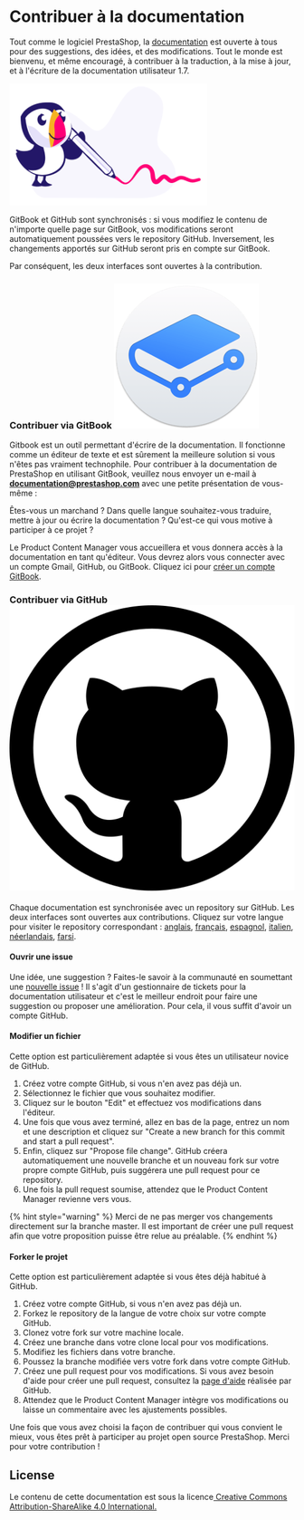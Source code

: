 # Contribuer à la documentation

Tout comme le logiciel PrestaShop, la [documentation](https://docs.prestashop-project.org) est ouverte à tous pour des suggestions, des idées, et des modifications. Tout le monde est bienvenu, et même encouragé, à contribuer à la traduction, à la mise à jour, et à l'écriture de la documentation utilisateur 1.7.

![](.gitbook/assets/build-puffin-writing.png)

GitBook et GitHub sont synchronisés : si vous modifiez le contenu de n'importe quelle page sur GitBook, vos modifications seront automatiquement poussées vers le repository GitHub. Inversement, les changements apportés sur GitHub seront pris en compte sur GitBook.

Par conséquent, les deux interfaces sont ouvertes à la contribution.

### Contribuer via GitBook ![](<.gitbook/assets/image (46).png>)

Gitbook est un outil permettant d'écrire de la documentation. Il fonctionne comme un éditeur de texte et est sûrement la meilleure solution si vous n'êtes pas vraiment technophile. Pour contribuer à la documentation de PrestaShop en utilisant GitBook, veuillez nous envoyer un e-mail à **documentation@prestashop.com** avec une petite présentation de vous-même :

Êtes-vous un marchand ? Dans quelle langue souhaitez-vous traduire, mettre à jour ou écrire la documentation ? Qu'est-ce qui vous motive à participer à ce projet ?

Le Product Content Manager vous accueillera et vous donnera accès à la documentation en tant qu'éditeur. Vous devrez alors vous connecter avec un compte Gmail, GitHub, ou GitBook. Cliquez ici pour [créer un compte GitBook](https://app.gitbook.com).

### Contribuer via GitHub ![](<.gitbook/assets/image (54).png>)

Chaque documentation est synchronisée avec un repository sur GitHub. Les deux interfaces sont ouvertes aux contributions. Cliquez sur votre langue pour visiter le repository correspondant : [anglais](https://github.com/PrestaShop/user-documentation-en), [français](https://github.com/PrestaShop/user-documentation-fr), [espagnol](https://github.com/PrestaShop/user-documentation-es), [italien](./#contribuer-via-gitbook), [néerlandais](https://github.com/PrestaShop/user-documentation-nl), [farsi](https://github.com/PrestaShop/user-documentation-fa).

#### Ouvrir une issue

Une idée, une suggestion ? Faites-le savoir à la communauté en soumettant une [nouvelle issue](./#contribuer-via-gitbook) ! Il s'agit d'un gestionnaire de tickets pour la documentation utilisateur et c'est le meilleur endroit pour faire une suggestion ou proposer une amélioration. Pour cela, il vous suffit d'avoir un compte GitHub.

#### Modifier un fichier

Cette option est particulièrement adaptée si vous êtes un utilisateur novice de GitHub.

1. Créez votre compte GitHub, si vous n'en avez pas déjà un.
2. Sélectionnez le fichier que vous souhaitez modifier.
3. Cliquez sur le bouton "Edit" et effectuez vos modifications dans l'éditeur.
4. Une fois que vous avez terminé, allez en bas de la page, entrez un nom et une description et cliquez sur "Create a new branch for this commit and start a pull request".
5. Enfin, cliquez sur "Propose file change". GitHub créera automatiquement une nouvelle branche et un nouveau fork sur votre propre compte GitHub, puis suggérera une pull request pour ce repository.
6. Une fois la pull request soumise, attendez que le Product Content Manager revienne vers vous.

{% hint style="warning" %}
Merci de ne pas merger vos changements directement sur la branche master. Il est important de créer une pull request afin que votre proposition puisse être relue au préalable.
{% endhint %}

#### Forker le projet

Cette option est particulièrement adaptée si vous êtes déjà habitué à GitHub.

1. Créez votre compte GitHub, si vous n'en avez pas déjà un.
2. Forkez le repository de la langue de votre choix sur votre compte GitHub.
3. Clonez votre fork sur votre machine locale.
4. Créez une branche dans votre clone local pour vos modifications.
5. Modifiez les fichiers dans votre branche.
6. Poussez la branche modifiée vers votre fork dans votre compte GitHub.
7. Créez une pull request pour vos modifications. Si vous avez besoin d'aide pour créer une pull request, consultez la [page d'aide](https://docs.github.com/en/pull-requests/collaborating-with-pull-requests/proposing-changes-to-your-work-with-pull-requests/creating-a-pull-request) réalisée par GitHub.
8. Attendez que le Product Content Manager intègre vos modifications ou laisse un commentaire avec les ajustements possibles.

Une fois que vous avez choisi la façon de contribuer qui vous convient le mieux, vous êtes prêt à participer au projet open source PrestaShop. Merci pour votre contribution !

## License

Le contenu de cette documentation est sous la licence[ Creative Commons Attribution-ShareAlike 4.0 International.](https://creativecommons.org/licenses/by-sa/4.0/)
